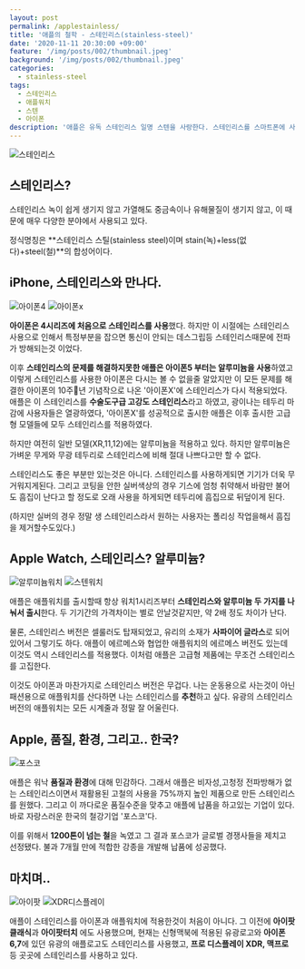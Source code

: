 ```yaml
---
layout: post
permalink: /applestainless/
title: '애플의 철학 - 스테인리스(stainless-steel)'
date: '2020-11-11 20:30:00 +09:00'
feature: '/img/posts/002/thumbnail.jpeg'
background: '/img/posts/002/thumbnail.jpeg'
categories:
  - stainless-steel
tags:
  - 스테인리스
  - 애플워치
  - 스텐
  - 아이폰
description: '애플은 유독 스테인리스 일명 스텐을 사랑한다. 스테인리스를 스마트폰에 사용하는 기업은 애플이 유일하다. 오늘은 이 애플의 스테인리스를 알아보겠습니다.'
---
```

![스테인리스](/img/posts/002/stainless.jpg)

## 스테인리스?

스테인리스 녹이 쉽게 생기지 않고 가열해도 중금속이나 유해물질이 생기지 않고, 이 때문에 매우 다양한 분야에서 사용되고 있다.

정식명칭은 **스테인리스 스틸(stainless steel)이며 stain(녹)+less(없다)+steel(철)**의 합성어이다.

## iPhone, 스테인리스와 만나다.

![아이폰4](/img/posts/002/iphone4.jpeg)
![아이폰x](/img/posts/002/iphonex.jpeg)

**아이폰은 4시리즈에 처음으로 스테인리스를 사용**했다.
하지만 이 시절에는 스테인리스 사용으로 인해서 특정부분을 잡으면 통신이 안되는 데스그립등 스테인리스때문에 전파가 방해되는것 이었다.

이후 **스테인리스의 문제를 해결하지못한 애플은 아이폰5 부터는 알루미늄을 사용**하였고 이렇게 스테인리스를 사용한 아이폰은 다시는 볼 수 없을줄 알았지만 이 모든 문제를 해결한 아이폰의 10주년 기념작으로 나온 '아이폰X'에 스테인리스가 다시 적용되었다. 애플은 이 스테인리스를 **수술도구급 고강도 스테인리스**라고 하였고, 광이나는 테두리 마감에 사용자들은 열광하였다, '아이폰X'를 성공적으로 출시한 애플은 이후 출시한 고급형 모델들에 모두 스테인리스를 적용하였다.

하지만 여전히 일반 모델(XR,11,12)에는 알루미늄을 적용하고 있다. 하지만 알루미늄은 가벼운 무게와 무광 테두리로 스테인리스에 비해 절대 나쁘다고만 할 수 없다.

스테인리스도 좋은 부분만 있는것은 아니다. 스테인리스를 사용하게되면 기기가 더욱 무거워지게된다. 그리고 코팅을 안한 실버색상의 경우 기스에 엄청 취약해서 바람만 불어도 흠집이 난다고 할 정도로 오래 사용을 하게되면 테두리에 흠집으로 뒤덮이게 된다.

(하지만 실버의 경우 정말 생 스테인리스라서 원하는 사용자는 폴리싱 작업을해서 흠집을 제거할수도있다.)

## Apple Watch, 스테인리스? 알루미늄?

![알루미늄워치](/img/posts/002/applewatchalu.jpeg)
![스텐워치](/img/posts/002/applewatchstainless.jpeg)

애플은 애플워치를 출시할때 항상 워치1시리즈부터 **스테인리스와 알루미늄 두 가지를 나눠서 출시**한다. 두 기기간의 가격차이는 별로 안날것같지만, 약 2배 정도 차이가 난다.

 물론, 스테인리스 버전은 셀룰러도 탑재되었고, 유리의 소재가 **사파이어 글라스**로 되어있어서 그렇기도 하다. 애플이 에르메스와 협업한 애플워치의 에르메스 버전도 있는데 이것도 역시 스테인리스를 적용했다. 이처럼 애플은 고급형 제품에는 무조건 스테인리스를 고집한다.

 이것도 아이폰과 마찬가지로 스테인리스 버전은 무겁다. 나는 운동용으로 사는것이 아닌 패션용으로 애플워치를 산다하면 나는 스테인리스를 **추천**하고 싶다. 유광의 스테인리스버전의 애플워치는 모든 시계줄과 정말 잘 어울린다.

## Apple, 품질, 환경, 그리고.. 한국?

![포스코](/img/posts/002/posco.jpeg)

애플은 워낙 **품질과 환경**에 대해 민감하다. 그래서 애플은 비자성,고청정 전파방해가 없는 스테인리스이면서 재활용된 고철의 사용을 75%까지 높인 제품으로 만든 스테인리스를 원했다. 그리고 이 까다로운 품질수준을 맞추고 애플에 납품을 하고있는 기업이 있다. 바로 자랑스러운 한국의 철강기업 '포스코'다.

이를 위해서 **1200톤이 넘는 철**을 녹였고 그 결과 포스코가 글로벌 경쟁사들을 제치고 선정됐다. 불과 7개월 만에 적합한 강종을 개발해 납품에 성공했다.

## 마치며..

![아이팟](/img/posts/002/ipodclassic.jpeg)
![XDR디스플레이](/img/posts/002/prodisplay.jpeg)

애플이 스테인리스를 아이폰과 애플워치에 적용한것이 처음이 아니다. 그 이전에 **아이팟클래식**과 **아이팟터치** 에도 사용했으며, 현재는 신형맥북에 적용된 유광로고와 **아이폰6,7**에 있던 유광의 애플로고도 스테인리스를 사용했고, **프로 디스플레이 XDR, 맥프로** 등 곳곳에 스테인리스를 사용하고 있다.  
